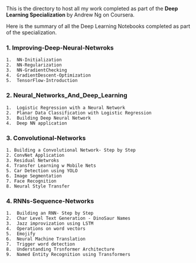 This is the directory to host all my work completed as part of the **Deep Learning Specialization** by Andrew Ng on Coursera.
 
Here is the summary of all the Deep Learning Notebooks completed as part of the specialization.


### 1. Improving-Deep-Neural-Netwroks

    1.  NN-Initialization
    2.  NN-Regularization
    3.  NN-GradientChecking
    4.  GradientDescent-Optimization
    5.  TensorFlow-Introduction

### 2. Neural_Networks_And_Deep_Learning

    1.  Logistic Regression with a Neural Network
    2.  Planar Data Classification with Logistic Regression
    3.  Building Deep Neural Network
    4.  Deep NN application

### 3. Convolutional-Networks

    1. Building a Convolutional Network- Step by Step
    2. ConvNet Application
    3. Residual Netwroks
    4. Transfer Learning w Mobile Nets
    5. Car Detection using YOLO
    6. Image Segmentation
    7. Face Recognition
    8. Neural Style Transfer

### 4. RNNs-Sequence-Networks

    1.  Building an RNN- Step by Step
    2.  Char Level Text Generation - DinoSaur Names
    3.  Jazz improvization using LSTM
    4.  Operations on word vectors
    5.  Emojify
    6.  Neural Machine Translation
    7.  Trigger word detection
    8.  Understanding Trsnformer Architecture
    9.  Named Entity Recognition using Transformers
